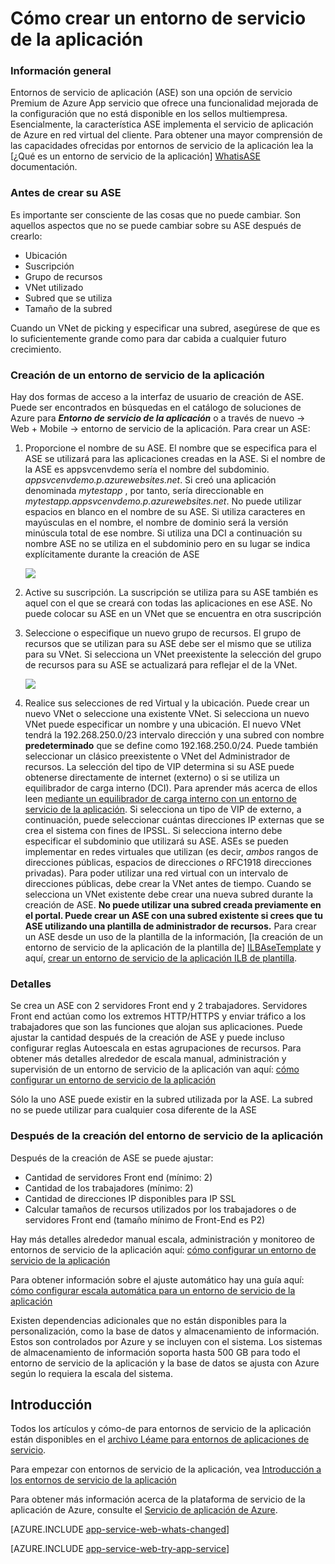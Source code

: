 <properties 
    pageTitle="Cómo crear un entorno de servicio de la aplicación" 
    description="Descripción de flujo de creación de entornos de servicio de la aplicación" 
    services="app-service" 
    documentationCenter="" 
    authors="ccompy" 
    manager="stefsch" 
    editor=""/>

<tags 
    ms.service="app-service" 
    ms.workload="web" 
    ms.tgt_pltfrm="na" 
    ms.devlang="na" 
    ms.topic="article" 
    ms.date="09/22/2016" 
    ms.author="ccompy"/>

# <a name="how-to-create-an-app-service-environment"></a>Cómo crear un entorno de servicio de la aplicación #

### <a name="overview"></a>Información general ###

Entornos de servicio de aplicación (ASE) son una opción de servicio Premium de Azure App servicio que ofrece una funcionalidad mejorada de la configuración que no está disponible en los sellos multiempresa.  Esencialmente, la característica ASE implementa el servicio de aplicación de Azure en red virtual del cliente.  Para obtener una mayor comprensión de las capacidades ofrecidas por entornos de servicio de la aplicación lea la [¿Qué es un entorno de servicio de la aplicación] [ WhatisASE] documentación.

### <a name="before-you-create-your-ase"></a>Antes de crear su ASE ###

Es importante ser consciente de las cosas que no puede cambiar.  Son aquellos aspectos que no se puede cambiar sobre su ASE después de crearlo:

- Ubicación
- Suscripción
- Grupo de recursos
- VNet utilizado
- Subred que se utiliza 
- Tamaño de la subred

Cuando un VNet de picking y especificar una subred, asegúrese de que es lo suficientemente grande como para dar cabida a cualquier futuro crecimiento.  

### <a name="creating-an-app-service-environment"></a>Creación de un entorno de servicio de la aplicación ###

Hay dos formas de acceso a la interfaz de usuario de creación de ASE.  Puede ser encontrados en búsquedas en el catálogo de soluciones de Azure para ***Entorno de servicio de la aplicación*** o a través de nuevo -> Web + Mobile -> entorno de servicio de la aplicación.  Para crear un ASE:

1. Proporcione el nombre de su ASE.  El nombre que se especifica para el ASE se utilizará para las aplicaciones creadas en la ASE.  Si el nombre de la ASE es appsvcenvdemo sería el nombre del subdominio. *appsvcenvdemo.p.azurewebsites.net*.  Si creó una aplicación denominada *mytestapp* , por tanto, sería direccionable en *mytestapp.appsvcenvdemo.p.azurewebsites.net*.  No puede utilizar espacios en blanco en el nombre de su ASE.  Si utiliza caracteres en mayúsculas en el nombre, el nombre de dominio será la versión minúscula total de ese nombre.  Si utiliza una DCI a continuación su nombre ASE no se utiliza en el subdominio pero en su lugar se indica explícitamente durante la creación de ASE

    ![][1]

2. Active su suscripción.  La suscripción se utiliza para su ASE también es aquel con el que se creará con todas las aplicaciones en ese ASE.  No puede colocar su ASE en un VNet que se encuentra en otra suscripción

3. Seleccione o especifique un nuevo grupo de recursos.  El grupo de recursos que se utilizan para su ASE debe ser el mismo que se utiliza para su VNet.  Si selecciona un VNet preexistente la selección del grupo de recursos para su ASE se actualizará para reflejar el de la VNet.

    ![][2]

4. Realice sus selecciones de red Virtual y la ubicación.  Puede crear un nuevo VNet o seleccione una existente VNet.  Si selecciona un nuevo VNet puede especificar un nombre y una ubicación. El nuevo VNet tendrá la 192.268.250.0/23 intervalo dirección y una subred con nombre **predeterminado** que se define como 192.168.250.0/24.  Puede también seleccionar un clásico preexistente o VNet del Administrador de recursos.  La selección del tipo de VIP determina si su ASE puede obtenerse directamente de internet (externo) o si se utiliza un equilibrador de carga interno (DCI).  Para aprender más acerca de ellos leen [mediante un equilibrador de carga interno con un entorno de servicio de la aplicación][ILBASE].  Si selecciona un tipo de VIP de externo, a continuación, puede seleccionar cuántas direcciones IP externas que se crea el sistema con fines de IPSSL.  Si selecciona interno debe especificar el subdominio que utilizará su ASE.  ASEs se pueden implementar en redes virtuales que utilizan (es decir, *ambos* rangos de direcciones públicas, espacios de direcciones *o* RFC1918 direcciones privadas).  Para poder utilizar una red virtual con un intervalo de direcciones públicas, debe crear la VNet antes de tiempo.  Cuando se selecciona un VNet existente debe crear una nueva subred durante la creación de ASE.  **No puede utilizar una subred creada previamente en el portal.  Puede crear un ASE con una subred existente si crees que tu ASE utilizando una plantilla de administrador de recursos.**  Para crear un ASE desde un uso de la plantilla de la información, [la creación de un entorno de servicio de la aplicación de la plantilla de] [ ILBAseTemplate] y aquí, [crear un entorno de servicio de la aplicación ILB de plantilla][ASEfromTemplate].

### <a name="details"></a>Detalles ###

Se crea un ASE con 2 servidores Front end y 2 trabajadores.  Servidores Front end actúan como los extremos HTTP/HTTPS y enviar tráfico a los trabajadores que son las funciones que alojan sus aplicaciones.   Puede ajustar la cantidad después de la creación de ASE y puede incluso configurar reglas Autoescala en estas agrupaciones de recursos.  Para obtener más detalles alrededor de escala manual, administración y supervisión de un entorno de servicio de la aplicación van aquí: [cómo configurar un entorno de servicio de la aplicación][ASEConfig] 

Sólo la uno ASE puede existir en la subred utilizada por la ASE.  La subred no se puede utilizar para cualquier cosa diferente de la ASE

### <a name="after-app-service-environment-creation"></a>Después de la creación del entorno de servicio de la aplicación ###

Después de la creación de ASE se puede ajustar:

- Cantidad de servidores Front end (mínimo: 2)
- Cantidad de los trabajadores (mínimo: 2)
- Cantidad de direcciones IP disponibles para IP SSL
- Calcular tamaños de recursos utilizados por los trabajadores o de servidores Front end (tamaño mínimo de Front-End es P2)


Hay más detalles alrededor manual escala, administración y monitoreo de entornos de servicio de la aplicación aquí: [cómo configurar un entorno de servicio de la aplicación][ASEConfig] 

Para obtener información sobre el ajuste automático hay una guía aquí: [cómo configurar escala automática para un entorno de servicio de la aplicación][ASEAutoscale]

Existen dependencias adicionales que no están disponibles para la personalización, como la base de datos y almacenamiento de información.  Estos son controlados por Azure y se incluyen con el sistema.  Los sistemas de almacenamiento de información soporta hasta 500 GB para todo el entorno de servicio de la aplicación y la base de datos se ajusta con Azure según lo requiera la escala del sistema.


## <a name="getting-started"></a>Introducción
Todos los artículos y cómo-de para entornos de servicio de la aplicación están disponibles en el [archivo Léame para entornos de aplicaciones de servicio](../app-service/app-service-app-service-environments-readme.md).

Para empezar con entornos de servicio de la aplicación, vea [Introducción a los entornos de servicio de la aplicación][WhatisASE]

Para obtener más información acerca de la plataforma de servicio de la aplicación de Azure, consulte el [Servicio de aplicación de Azure][AzureAppService].

[AZURE.INCLUDE [app-service-web-whats-changed](../../includes/app-service-web-whats-changed.md)]

[AZURE.INCLUDE [app-service-web-try-app-service](../../includes/app-service-web-try-app-service.md)]
 

<!--Image references-->
[1]: ./media/app-service-web-how-to-create-an-app-service-environment/asecreate-basecreateblade.png
[2]: ./media/app-service-web-how-to-create-an-app-service-environment/asecreate-vnetcreation.png

<!--Links-->
[WhatisASE]: http://azure.microsoft.com/documentation/articles/app-service-app-service-environment-intro/
[ASEConfig]: http://azure.microsoft.com/documentation/articles/app-service-web-configure-an-app-service-environment/
[AppServicePricing]: http://azure.microsoft.com/pricing/details/app-service/ 
[AzureAppService]: http://azure.microsoft.com/documentation/articles/app-service-value-prop-what-is/ 
[ASEAutoscale]: http://azure.microsoft.com/documentation/articles/app-service-environment-auto-scale/
[ILBASE]: http://azure.microsoft.com/documentation/articles/app-service-environment-with-internal-load-balancer/
[ILBAseTemplate]: http://azure.microsoft.com/documentation/templates/201-web-app-ase-create/
[ASEfromTemplate]: http://azure.microsoft.com/documentation/articles/app-service-app-service-environment-create-ilb-ase-resourcemanager/
